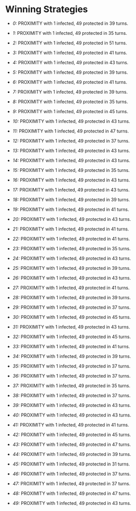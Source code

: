 # Winning Strategies

* _0:_ PROXIMITY with 1 infected, 49 protected in 39 turns.


* _1:_ PROXIMITY with 1 infected, 49 protected in 35 turns.


* _2:_ PROXIMITY with 1 infected, 49 protected in 51 turns.


* _3:_ PROXIMITY with 1 infected, 49 protected in 41 turns.


* _4:_ PROXIMITY with 1 infected, 49 protected in 43 turns.


* _5:_ PROXIMITY with 1 infected, 49 protected in 39 turns.


* _6:_ PROXIMITY with 1 infected, 49 protected in 41 turns.


* _7:_ PROXIMITY with 1 infected, 49 protected in 39 turns.


* _8:_ PROXIMITY with 1 infected, 49 protected in 35 turns.


* _9:_ PROXIMITY with 1 infected, 49 protected in 45 turns.


* _10:_ PROXIMITY with 1 infected, 49 protected in 43 turns.


* _11:_ PROXIMITY with 1 infected, 49 protected in 47 turns.


* _12:_ PROXIMITY with 1 infected, 49 protected in 37 turns.


* _13:_ PROXIMITY with 1 infected, 49 protected in 43 turns.


* _14:_ PROXIMITY with 1 infected, 49 protected in 43 turns.


* _15:_ PROXIMITY with 1 infected, 49 protected in 35 turns.


* _16:_ PROXIMITY with 1 infected, 49 protected in 43 turns.


* _17:_ PROXIMITY with 1 infected, 49 protected in 43 turns.


* _18:_ PROXIMITY with 1 infected, 49 protected in 39 turns.


* _19:_ PROXIMITY with 1 infected, 49 protected in 41 turns.


* _20:_ PROXIMITY with 1 infected, 49 protected in 43 turns.


* _21:_ PROXIMITY with 1 infected, 49 protected in 41 turns.


* _22:_ PROXIMITY with 1 infected, 49 protected in 41 turns.


* _23:_ PROXIMITY with 1 infected, 49 protected in 35 turns.


* _24:_ PROXIMITY with 1 infected, 49 protected in 43 turns.


* _25:_ PROXIMITY with 1 infected, 49 protected in 39 turns.


* _26:_ PROXIMITY with 1 infected, 49 protected in 43 turns.


* _27:_ PROXIMITY with 1 infected, 49 protected in 41 turns.


* _28:_ PROXIMITY with 1 infected, 49 protected in 39 turns.


* _29:_ PROXIMITY with 1 infected, 49 protected in 37 turns.


* _30:_ PROXIMITY with 1 infected, 49 protected in 45 turns.


* _31:_ PROXIMITY with 1 infected, 49 protected in 43 turns.


* _32:_ PROXIMITY with 1 infected, 49 protected in 45 turns.


* _33:_ PROXIMITY with 1 infected, 49 protected in 41 turns.


* _34:_ PROXIMITY with 1 infected, 49 protected in 39 turns.


* _35:_ PROXIMITY with 1 infected, 49 protected in 37 turns.


* _36:_ PROXIMITY with 1 infected, 49 protected in 37 turns.


* _37:_ PROXIMITY with 1 infected, 49 protected in 35 turns.


* _38:_ PROXIMITY with 1 infected, 49 protected in 37 turns.


* _39:_ PROXIMITY with 1 infected, 49 protected in 43 turns.


* _40:_ PROXIMITY with 1 infected, 49 protected in 43 turns.


* _41:_ PROXIMITY with 1 infected, 49 protected in 41 turns.


* _42:_ PROXIMITY with 1 infected, 49 protected in 45 turns.


* _43:_ PROXIMITY with 1 infected, 49 protected in 47 turns.


* _44:_ PROXIMITY with 1 infected, 49 protected in 39 turns.


* _45:_ PROXIMITY with 1 infected, 49 protected in 31 turns.


* _46:_ PROXIMITY with 1 infected, 49 protected in 37 turns.


* _47:_ PROXIMITY with 1 infected, 49 protected in 37 turns.


* _48:_ PROXIMITY with 1 infected, 49 protected in 47 turns.


* _49:_ PROXIMITY with 1 infected, 49 protected in 43 turns.


